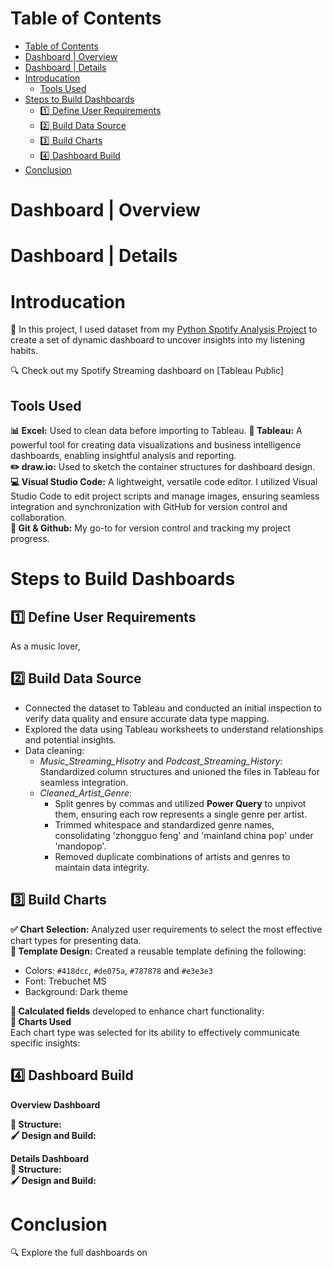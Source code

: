 # Table of Contents
- [Table of Contents](#table-of-contents)
- [Dashboard | Overview](#dashboard--overview)
- [Dashboard | Details](#dashboard--details)
- [Introducation](#introducation)
  - [Tools Used](#tools-used)
- [Steps to Build Dashboards](#steps-to-build-dashboards)
  - [:one: Define User Requirements](#one-define-user-requirements)
  - [:two: Build Data Source](#two-build-data-source)
  - [:three: Build Charts](#three-build-charts)
  - [:four: Dashboard Build](#four-dashboard-build)
- [Conclusion](#conclusion)
# Dashboard | Overview
# Dashboard | Details
# Introducation
📣 In this project, I used dataset from my [Python Spotify Analysis Project](https://github.com/mchenliu/Capstone_Project_Spotify_Data_Analysis) to create a set of dynamic dashboard to uncover insights into my listening habits.  

:mag: Check out my Spotify Streaming dashboard on [Tableau Public]  

## Tools Used
**:bar_chart: Excel:** Used to clean data before importing to Tableau.
**:art: Tableau:** A powerful tool for creating data visualizations and business intelligence dashboards, enabling insightful analysis and reporting.  
**:pencil2: draw.io:** Used to sketch the container structures for dashboard design.  
**:computer: Visual Studio Code:** A lightweight, versatile code editor. I utilized Visual Studio Code to edit project scripts and manage images, ensuring seamless integration and synchronization with GitHub for version control and collaboration.  
**:octopus: Git & Github:** My go-to for version control and tracking my project progress.  
# Steps to Build Dashboards
## :one: Define User Requirements
As a music lover, 

## :two: Build Data Source
- Connected the dataset to Tableau and conducted an initial inspection to verify data quality and ensure accurate data type mapping.
- Explored the data using Tableau worksheets to understand relationships and potential insights.
- Data cleaning:
  - *Music_Streaming_Hisotry* and *Podcast_Streaming_History*: Standardized column structures and unioned the files in Tableau for seamless integration.
  - *Cleaned_Artist_Genre*:
    - Split genres by commas and utilized **Power Query** to unpivot them, ensuring each row represents a single genre per artist.  
    - Trimmed whitespace and standardized genre names, consolidating 'zhongguo feng' and 'mainland china pop' under 'mandopop'.  
    - Removed duplicate combinations of artists and genres to maintain data integrity.  

## :three: Build Charts  
**:white_check_mark: Chart Selection:** Analyzed user requirements to select the most effective chart types for presenting data.  
**:triangular_ruler: Template Design:** Created a reusable template defining the following:  
  - Colors: `#418dcc`, `#de075a`, `#787878` and `#e3e3e3`
  - Font: Trebuchet MS
  - Background: Dark theme  

**:1234: Calculated fields** developed to enhance chart functionality:  
**:abacus: Charts Used**  
Each chart type was selected for its ability to effectively communicate specific insights:
## :four: Dashboard Build  
**Overview Dashboard**  

**:bricks: Structure:**  
**:paintbrush: Design and Build:**  


**Details Dashboard**  
**:bricks: Structure:**  
**:paintbrush: Design and Build:**
# Conclusion  
:mag: Explore the full dashboards on 
